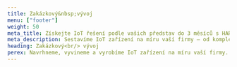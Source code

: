 ```yaml
---
title: Zakázkový&nbsp;vývoj
menu: ["footer"]
weight: 50
meta_title: Získejte IoT řešení podle vašich představ do 3 měsíců s HARDWARIO
meta_description: Sestavíme IoT zařízení na míru vaší firmy – od kompletního technického řešení až po design krabičky s vaším logem.
heading: Zakázkový<br/> vývoj
perex: Navrhneme, vyvineme a vyrobíme IoT zařízení na míru vaší firmy. Od kompletního technického řešení, integraci až po design krabičky s&nbsp;vaším logem.
---
```

